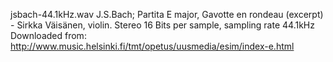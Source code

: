 jsbach-44.1kHz.wav
J.S.Bach; Partita E major, Gavotte en rondeau (excerpt) - Sirkka Väisänen, violin.
Stereo 16 Bits per sample, sampling rate 44.1kHz
Downloaded from: http://www.music.helsinki.fi/tmt/opetus/uusmedia/esim/index-e.html